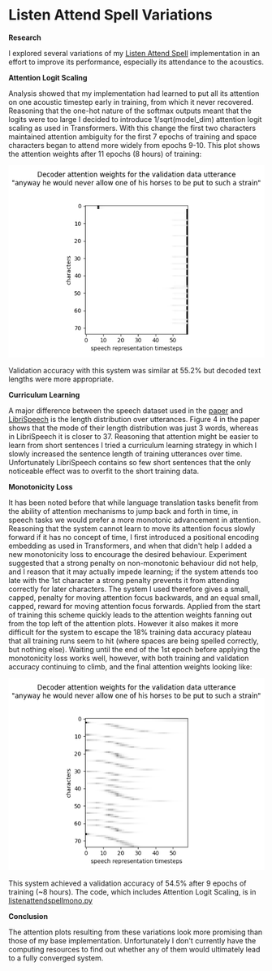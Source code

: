 # Listen Attend Spell Variations

<b>Research</b>

I explored several variations of my <a href=https://github.com/redonovan/Listen-Attend-Spell>Listen Attend Spell</a> implementation in an effort to improve its performance, especially its attendance to the acoustics.  

<b> Attention Logit Scaling </b>

Analysis showed that my implementation had learned to put all its attention on one acoustic timestep early in training, from which it never recovered.  Reasoning that the one-hot nature of the softmax outputs meant that the logits were too large I decided to introduce 1/sqrt(model_dim) attention logit scaling as used in Transformers.  With this change the first two characters maintained attention ambiguity for the first 7 epochs of training and space characters began to attend more widely from epochs 9-10.  This plot shows the attention weights after 11 epochs (8 hours) of training:

![scaled attention weights picture](AttentionWeightsScaled.png)

Validation accuracy with this system was similar at 55.2% but decoded text lengths were more appropriate.

<b> Curriculum Learning </b>

A major difference between the speech dataset used in the <a href=https://arxiv.org/abs/1508.01211>paper</a> and <a href=https://www.openslr.org/12>LibriSpeech</a> is the length distribution over utterances.  Figure 4 in the paper shows that the mode of their length distribution was just 3 words, whereas in LibriSpeech it is closer to 37.  Reasoning that attention might be easier to learn from short sentences I tried a curriculum learning strategy in which I slowly increased the sentence length of training utterances over time.  Unfortunately LibriSpeech contains so few short sentences that the only noticeable effect was to overfit to the short training data.

<b> Monotonicity Loss </b>

It has been noted before that while language translation tasks benefit from the ability of attention mechanisms to jump back and forth in time, in speech tasks we would prefer a more monotonic advancement in attention.  Reasoning that the system cannot learn to move its attention focus slowly forward if it has no concept of time, I first introduced a positional encoding embedding as used in Transformers, and when that didn't help I added a new monotonicity loss to encourage the desired behaviour.  Experiment suggested that a strong penalty on non-monotonic behaviour did not help, and I reason that it may actually impede learning; if the system attends too late with the 1st character a strong penalty prevents it from attending correctly for later characters.  The system I used therefore gives a small, capped, penalty for moving attention focus backwards, and an equal small, capped, reward for moving attention focus forwards.  Applied from the start of training this scheme quickly leads to the attention weights fanning out from the top left of the attention plots.  However it also makes it more difficult for the system to escape the 18% training data accuracy plateau that all training runs seem to hit (where spaces are being spelled correctly, but nothing else).  Waiting until the end of the 1st epoch before applying the monotonicity loss works well, however, with both training and validation accuracy continuing to climb, and the final attention weights looking like:

![monotonicity loss attention weights picture](AttentionWeightsMono.png)

This system achieved a validation accuracy of 54.5% after 9 epochs of training (~8 hours).  The code, which includes Attention Logit Scaling, is in <a href=listenattendspellmono.py>listenattendspellmono.py</a>

<b> Conclusion </b>

The attention plots resulting from these variations look more promising than those of my base implementation.  Unfortunately I don't currently have the computing resources to find out whether any of them would ultimately lead to a fully converged system.

